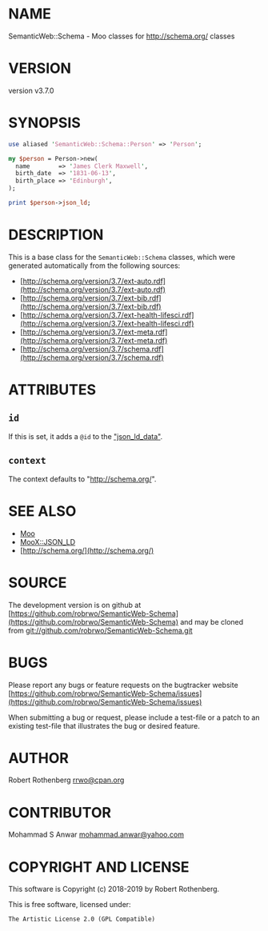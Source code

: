 # NAME

SemanticWeb::Schema - Moo classes for http://schema.org/ classes

# VERSION

version v3.7.0

# SYNOPSIS

```perl
use aliased 'SemanticWeb::Schema::Person' => 'Person';

my $person = Person->new(
  name        => 'James Clerk Maxwell',
  birth_date  => '1831-06-13',
  birth_place => 'Edinburgh',
);

print $person->json_ld;
```

# DESCRIPTION

This is a base class for the `SemanticWeb::Schema` classes, which
were generated automatically from the following sources:

- [http://schema.org/version/3.7/ext-auto.rdf](http://schema.org/version/3.7/ext-auto.rdf)
- [http://schema.org/version/3.7/ext-bib.rdf](http://schema.org/version/3.7/ext-bib.rdf)
- [http://schema.org/version/3.7/ext-health-lifesci.rdf](http://schema.org/version/3.7/ext-health-lifesci.rdf)
- [http://schema.org/version/3.7/ext-meta.rdf](http://schema.org/version/3.7/ext-meta.rdf)
- [http://schema.org/version/3.7/schema.rdf](http://schema.org/version/3.7/schema.rdf)

# ATTRIBUTES

## `id`

If this is set, it adds a `@id` to the ["json\_ld\_data"](#json_ld_data).

## `context`

The context defaults to "http://schema.org/".

# SEE ALSO

- [Moo](https://metacpan.org/pod/Moo)
- [MooX::JSON\_LD](https://metacpan.org/pod/MooX::JSON_LD)
- [http://schema.org/](http://schema.org/)

# SOURCE

The development version is on github at [https://github.com/robrwo/SemanticWeb-Schema](https://github.com/robrwo/SemanticWeb-Schema)
and may be cloned from [git://github.com/robrwo/SemanticWeb-Schema.git](git://github.com/robrwo/SemanticWeb-Schema.git)

# BUGS

Please report any bugs or feature requests on the bugtracker website
[https://github.com/robrwo/SemanticWeb-Schema/issues](https://github.com/robrwo/SemanticWeb-Schema/issues)

When submitting a bug or request, please include a test-file or a
patch to an existing test-file that illustrates the bug or desired
feature.

# AUTHOR

Robert Rothenberg <rrwo@cpan.org>

# CONTRIBUTOR

Mohammad S Anwar <mohammad.anwar@yahoo.com>

# COPYRIGHT AND LICENSE

This software is Copyright (c) 2018-2019 by Robert Rothenberg.

This is free software, licensed under:

```
The Artistic License 2.0 (GPL Compatible)
```
